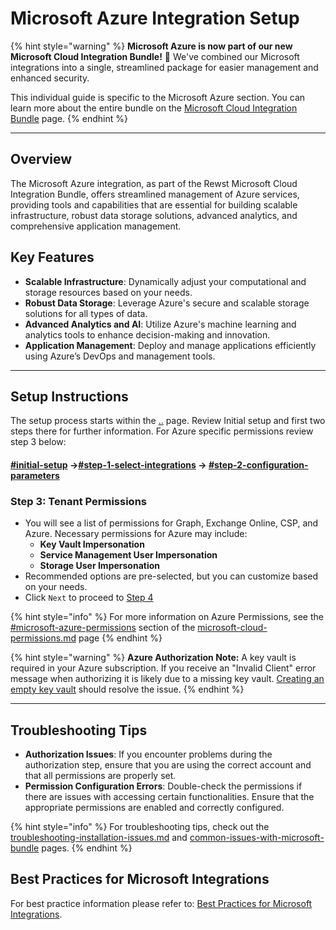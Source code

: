 # Microsoft Azure Integration Setup

{% hint style="warning" %}
**Microsoft Azure is now part of our new Microsoft Cloud Integration Bundle!** 🌟 We've combined our Microsoft integrations into a single, streamlined package for easier management and enhanced security.

This individual guide is specific to the Microsoft Azure section. You can learn more about the entire bundle on the [Microsoft Cloud Integration Bundle](../) page.
{% endhint %}

***

## **Overview**

The Microsoft Azure integration, as part of the Rewst Microsoft Cloud Integration Bundle, offers streamlined management of Azure services, providing tools and capabilities that are essential for building scalable infrastructure, robust data storage solutions, advanced analytics, and comprehensive application management.

## **Key Features**

* **Scalable Infrastructure**: Dynamically adjust your computational and storage resources based on your needs.
* **Robust Data Storage**: Leverage Azure's secure and scalable storage solutions for all types of data.
* **Advanced Analytics and AI**: Utilize Azure's machine learning and analytics tools to enhance decision-making and innovation.
* **Application Management**: Deploy and manage applications efficiently using Azure’s DevOps and management tools.

***

## **Setup Instructions**

The setup process starts within the [..](../ "mention") page. Review Initial setup and first two steps there for further information. For Azure specific permissions review step 3 below:

#### [#initial-setup](../#initial-setup "mention") ->[#step-1-select-integrations](../#step-1-select-integrations "mention") -> [#step-2-configuration-parameters](../#step-2-configuration-parameters "mention")

### **Step 3: Tenant Permissions**

* You will see a list of permissions for Graph, Exchange Online, CSP, and Azure. Necessary permissions for Azure may include:
  * **Key Vault Impersonation**
  * **Service Management User Impersonation**
  * **Storage User Impersonation**
* Recommended options are pre-selected, but you can customize based on your needs.
* Click `Next` to proceed to [Step 4](../#step-4-authorize-integration)

{% hint style="info" %}
For more information on Azure Permissions, see the [#microsoft-azure-permissions](../microsoft-cloud-permissions.md#microsoft-azure-permissions "mention") section of the [microsoft-cloud-permissions.md](../microsoft-cloud-permissions.md "mention") page
{% endhint %}

{% hint style="warning" %}
**Azure Authorization Note:** A key vault is required in your Azure subscription. If you receive an "Invalid Client" error message when authorizing it is likely due to a missing key vault. [Creating an empty key vault](https://learn.microsoft.com/en-us/azure/key-vault/secrets/quick-create-portal) should resolve the issue.&#x20;
{% endhint %}

***

## **Troubleshooting Tips**

* **Authorization Issues**: If you encounter problems during the authorization step, ensure that you are using the correct account and that all permissions are properly set.
* **Permission Configuration Errors**: Double-check the permissions if there are issues with accessing certain functionalities. Ensure that the appropriate permissions are enabled and correctly configured.

{% hint style="info" %}
For troubleshooting tips, check out the [troubleshooting-installation-issues.md](../common-issues-with-microsoft-bundle/troubleshooting-installation-issues.md "mention") and [common-issues-with-microsoft-bundle](../common-issues-with-microsoft-bundle/ "mention") pages.
{% endhint %}

## **Best Practices for Microsoft Integrations**

For best practice information please refer to: [Best Practices for Microsoft Integrations](https://docs.rewst.help/documentation/integrations/cloud/authorization-best-practices).
